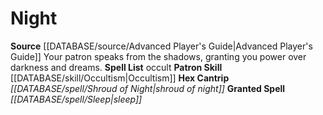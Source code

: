 ﻿---
id: '5'
name: Night
rarity: Common
rus_type_level: null
skill:
- '[[DATABASE/skill/Occultism|Occultism]]'
source: '[[DATABASE/source/Advanced Player''s Guide|Advanced Player''s Guide]]'
tradition:
- Occult
trait: null
type: Witch Patron Theme

---
# Night

**Source** [[DATABASE/source/Advanced Player's Guide|Advanced Player's Guide]] 
Your patron speaks from the shadows, granting you power over darkness and dreams.
**Spell List** occult
**Patron Skill** [[DATABASE/skill/Occultism|Occultism]]
**Hex Cantrip** _[[DATABASE/spell/Shroud of Night|shroud of night]]_
**Granted Spell** _[[DATABASE/spell/Sleep|sleep]]_